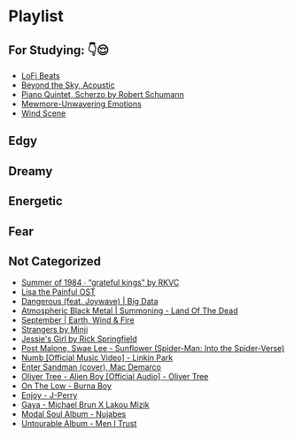# Playlist

## For Studying: 👇😌
- [LoFi Beats](https://www.youtube.com/watch?v=5qap5aO4i9A)
- [Beyond the Sky, Acoustic](https://www.youtube.com/watch?v=0_Af8SX2bWM)
- [Piano Quintet, Scherzo by Robert Schumann](https://youtu.be/Ub3UAK_KeNI)
- [Mewmore-Unwavering Emotions](https://www.youtube.com/watch?v=o-mKUzqHcEc)
- [Wind Scene](https://www.youtube.com/watch?v=pUFELL5hHbg)

## Edgy

## Dreamy

## Energetic

## Fear

## Not Categorized
- [Summer of 1984 ∙ “grateful kings” by RKVC](https://youtu.be/cmwomhy81qg)
- [Lisa the Painful OST](https://www.youtube.com/watch?v=ByKll4eIjwo&list=PLPAsf8Volpy3OoTL0fFmSLMuv8oK0s1Rk)
- [Dangerous (feat. Joywave) | Big Data](https://www.youtube.com/watch?v=LpQArtCeXTk)
- [Atmospheric Black Metal | Summoning - Land Of The Dead](https://www.youtube.com/watch?v=jmDnrNwyhK0)
- [September | Earth, Wind & Fire](https://www.youtube.com/watch?v=3cKtSlsYVEU)
- [Strangers by Minji](https://youtu.be/Rh3-ifF1D38)
- [Jessie's Girl by Rick Springfield](https://www.youtube.com/watch?v=qYkbTyHXwbs)
- [Post Malone, Swae Lee - Sunflower (Spider-Man: Into the Spider-Verse)](https://www.youtube.com/watch?v=ApXoWvfEYVU)
- [Numb [Official Music Video] - Linkin Park](https://www.youtube.com/watch?v=kXYiU_JCYtU)
- [Enter Sandman (cover), Mac Demarco](https://www.youtube.com/watch?v=gABTZibOV2U)
- [Oliver Tree - Alien Boy [Official Audio] - Oliver Tree](https://www.youtube.com/watch?v=3wLLgJ_a7Rs)
- [On The Low - Burna Boy](https://www.youtube.com/watch?v=Ecl8Aod0Tl0)
- [Enjoy - J-Perry](https://www.youtube.com/watch?v=RKomOZTdhVg)
- [Gaya - Michael Brun X Lakou Mizik](https://www.youtube.com/watch?v=sHQL4uBSFD4)
- [Modal Soul Album - Nujabes](https://www.youtube.com/watch?v=hUMpg1ii4_A&t=1341s)
- [Untourable Album - Men I Trust](https://www.youtube.com/watch?v=-m90XiNil7M&list=PLp9ta73sprU4AR94k8TiS8da2KyDu-DUi)

